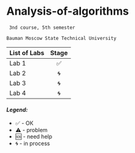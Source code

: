 # Analysis-of-algorithms
     3nd course, 5th semester

    Bauman Moscow State Technical University

| List of Labs  |     Stage     |
| ------------- |:-------------:|
| Lab 1|✅ |
| Lab 2|🌀|
| Lab 3|🌀|
| Lab 4|🌀|

#### <i>Legend:</i>
<ul>
<li>✅ - ОК
<li>⚠️ - problem
<li>🆘 - need help
<li>🌀 - in process
</ul>
